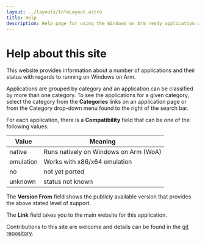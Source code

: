 ```yaml
---
layout: ../layouts/InfoLayout.astro
title: Help
description: Help page for using the Windows on Arm ready application website.
---
```


# Help about this site

This website provides information about a number of applications and their status with regards to running on Windows on Arm.

Applications are grouped by category and an application can be classified by more than one category. To see the applications for a given category, select the category from the **Categories** links on an application page or from the Category drop-down menu found to the right of the search bar.

For each application, there is a **Compatibility** field that can be one of the following values:

| Value     | Meaning                               |
| --------- | ------------------------------------- |
| native    | Runs natively on Windows on Arm (WoA) |
| emulation | Works with x86/x64 emulation          |
| no        | not yet ported                        |
| unknown   | status not known                      |

The **Version From** field shows the publicly available version that provides the above stated level of support.

The **Link** field takes you to the main website for this application.

Contributions to this site are welcome and details can be found in the [git repository](https://github.com/Linaro/works-on-woa).
